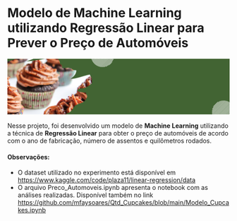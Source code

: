 # Modelo de Machine Learning utilizando Regressão Linear para Prever o Preço de Automóveis

![alt text](https://github.com/mfaysoares/Qtd_Cupcakes/blob/main/cover.png)

Nesse projeto, foi desenvolvido um modelo de **Machine Learning** utilizando a técnica de **Regressão Linear** para obter o preço de automóveis de acordo com o ano de fabricação, número de assentos e quilômetros rodados.

#### **Observações:**

*   O dataset utilizado no experimento está disponível em https://www.kaggle.com/code/plaza11/linear-regression/data
*   O arquivo Preco_Automoveis.ipynb apresenta o notebook com as análises realizadas. Disponível também no link https://github.com/mfaysoares/Qtd_Cupcakes/blob/main/Modelo_Cupcakes.ipynb
